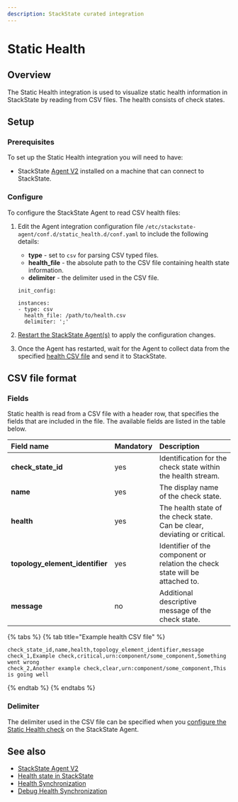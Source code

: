 ```yaml
---
description: StackState curated integration
---
```


# Static Health

## Overview

The Static Health integration is used to visualize static health information in StackState by reading from CSV files. The health consists of check states.


## Setup

### Prerequisites

To set up the Static Health integration you will need to have:
 * StackState [Agent V2](/setup/agent/about-stackstate-agent.md) installed on a machine that can connect to StackState.

### Configure

To configure the StackState Agent to read CSV health files: 

1. Edit the Agent integration configuration file `/etc/stackstate-agent/conf.d/static_health.d/conf.yaml` to include the following details:
    * **type** - set to `csv` for parsing CSV typed files.
    * **health_file** - the absolute path to the CSV file containing health state information.
    * **delimiter** - the delimiter used in the CSV file.

     ```text
     init_config:
    
     instances:
     - type: csv
       health_file: /path/to/health.csv
       delimiter: ';'
     ```

2. [Restart the StackState Agent\(s\)](agent.md#start-stop-restart-the-stackstate-agent) to apply the configuration changes.
3. Once the Agent has restarted, wait for the Agent to collect data from the specified [health CSV file](#csv-file-format) and send it to StackState.

## CSV file format

### Fields
Static health is read from a CSV file with a header row, that specifies the fields that are included in the file. The available fields are listed in the table below.

| Field name | Mandatory | Description |
|:---|:---|:---|
| **check_state_id** | yes |  Identification for the check state within the health stream. |
| **name** | yes | The display name of the check state. |
| **health** | yes | The health state of the check state. Can be clear, deviating or critical. |
| **topology_element_identifier** | yes | Identifier of the component or relation the check state will be attached to.  |
| **message** | no | Additional descriptive message of the check state. |

{% tabs %}
{% tab title="Example health CSV file" %}
```
check_state_id,name,health,topology_element_identifier,message
check_1,Example check,critical,urn:component/some_component,Something went wrong
check_2,Another example check,clear,urn:component/some_component,This is going well
```
{% endtab %}
{% endtabs %}

### Delimiter

The delimiter used in the CSV file can be specified when you [configure the Static Health check](#configure) on the StackState Agent.


## See also

* [StackState Agent V2](agent.md)
* [Health state in StackState](/use/health-state-and-event-notifications/health-state-in-stackstate.md)
* [Health Synchronization](/configure/health/health-synchronization.md)
* [Debug Health Synchronization](/configure/health/debug-health-sync.md)
